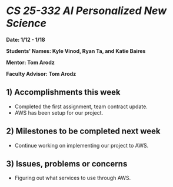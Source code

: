 # *CS 25-332 AI Personalized New Science*

**Date: 1/12 - 1/18**

**Students' Names: Kyle Vinod, Ryan Ta, and Katie Baires**

**Mentor: Tom Arodz**

**Faculty Advisor: Tom Arodz**

## 1) Accomplishments this week ##
   - Completed the first assignment, team contract update.
   - AWS has been setup for our project.

## 2) Milestones to be completed next week ##
   - Continue working on implementing our project to AWS. 

## 3) Issues, problems or concerns ##
   - Figuring out what services to use through AWS.
